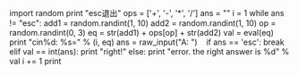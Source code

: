 import random
print "esc退出"
ops = ['+', '-', '*', '/']
ans = ""
i = 1
while ans != "esc":
    add1 = random.randint(1, 10)
    add2 = random.randint(1, 10)
    op = random.randint(0, 3)
    eq = str(add1) + ops[op] + str(add2)
    val = eval(eq)
    print "cin%d: %s=" % (i, eq)
    ans = raw_input("A: ")
    if ans == 'esc':
        break
    elif val == int(ans):
        print "right!"
    else:
        print "error. the right answer is %d" % val
    i += 1
    print
